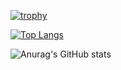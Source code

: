 [![trophy](https://github-profile-trophy.vercel.app/?username=simonpirko&margin-w=15&margin-h=15&theme=darkhub)](https://github.com/ryo-ma/github-profile-trophy)

[![Top Langs](https://github-readme-stats.vercel.app/api/top-langs/?username=simonpirko&theme=tokyonight)](https://github.com/anuraghazra/github-readme-stats)

![Anurag's GitHub stats](https://github-readme-stats.vercel.app/api?username=simonpirko&show_icons=true&theme=tokyonight)
